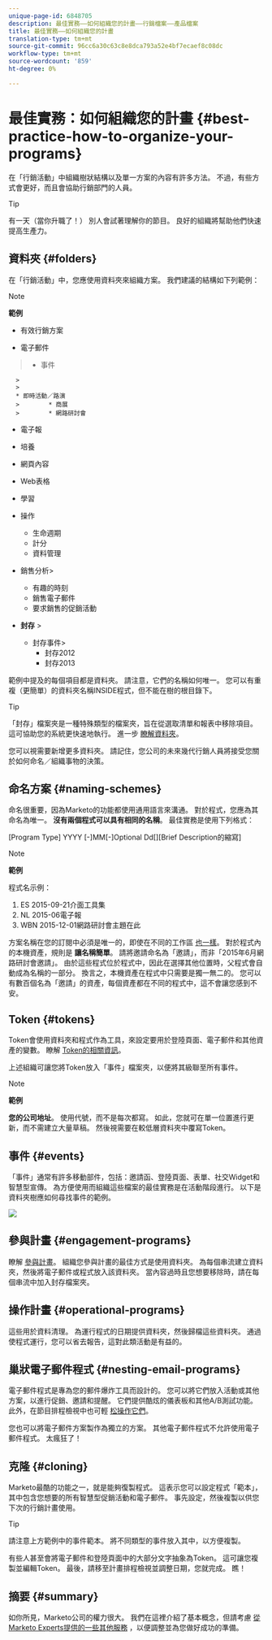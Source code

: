```yaml
---
unique-page-id: 6848705
description: 最佳實務——如何組織您的計畫——行銷檔案——產品檔案
title: 最佳實務——如何組織您的計畫
translation-type: tm+mt
source-git-commit: 96cc6a30c63c8e8dca793a52e4bf7ecaef8c08dc
workflow-type: tm+mt
source-wordcount: '859'
ht-degree: 0%

---
```



# 最佳實務：如何組織您的計畫 {#best-practice-how-to-organize-your-programs}

在「行銷活動」中組織樹狀結構以及單一方案的內容有許多方法。 不過，有些方式會更好，而且會協助行銷部門的人員。

>[!TIP]
>
>有一天（當你升職了！） 別人會試著理解你的節目。 良好的組織將幫助他們快速提高生產力。

## 資料夾 {#folders}

在「行銷活動」中，您應使用資料夾來組織方案。 我們建議的結構如下列範例：

>[!NOTE]
>
>**範例**
>
>* 有效行銷方案
   >
   >    
   * 電子郵件
   >    * 事件

      >
      >        
      * 即時活動／路演
      >        * 商展
      >        * 網路研討會
   >
   * 電子報
   * 培養
   * 網頁內容
   * Web表格
* 學習
* 操作

   * 生命週期
   * 計分
   * 資料管理
* 銷售分析>
   * 有趣的時刻
   * 銷售電子郵件
   * 要求銷售的促銷活動
* **封存** >
   * 封存事件>
      * 封存2012
      * 封存2013







範例中提及的每個項目都是資料夾。 請注意，它們的名稱如何唯一。 您可以有重複（更簡單）的資料夾名稱INSIDE程式，但不能在樹的根目錄下。

>[!TIP]
>
>「封存」檔案夾是一種特殊類型的檔案夾，旨在從選取清單和報表中移除項目。 這可協助您的系統更快速地執行。 進一步 [瞭解資料夾](../../../../product-docs/core-marketo-concepts/miscellaneous/understanding-folders.md)。

您可以視需要新增更多資料夾。 請記住，您公司的未來幾代行銷人員將接受您關於如何命名／組織事物的決策。

## 命名方案 {#naming-schemes}

命名很重要，因為Marketo的功能都使用通用語言來溝通。 對於程式，您應為其命名為唯一。 **沒有兩個程式可以具有相同的名稱**。 最佳實務是使用下列格式：

[Program Type] YYYY [-]MM[-]Optional Dd[][Brief Description的縮寫]

>[!NOTE]
>
>**範例**
>
>程式名示例：
>
>1. ES 2015-09-21介面工具集
>1. NL 2015-06電子報
>1. WBN 2015-12-01網路研討會主題在此

>



方案名稱在您的訂閱中必須是唯一的，即使在不同的工作區 [也一樣](../../../../product-docs/administration/workspaces-and-person-partitions/understanding-workspaces-and-person-partitions.md)。  對於程式內的本機資產，規則是 **讓名稱簡單**。 請將邀請命名為「邀請」，而非「2015年6月網路研討會邀請」。 由於這些程式位於程式中，因此在選擇其他位置時，父程式會自動成為名稱的一部分。 換言之，本機資產在程式中只需要是獨一無二的。 您可以有數百個名為「邀請」的資產，每個資產都在不同的程式中，這不會讓您感到不安。

## Token {#tokens}

Token會使用資料夾和程式作為工具，來設定要用於登陸頁面、電子郵件和其他資產的變數。 瞭解 [Token的相關資訊](http://docs.marketo.com/display/docs/tokens)。

上述組織可讓您將Token放入「事件」檔案夾，以便將其級聯至所有事件。

>[!NOTE]
>
>**範例**
>
>**您的公司地址**。 使用代號，而不是每次都寫。 如此，您就可在單一位置進行更新，而不需建立大量草稿。 然後視需要在較低層資料夾中覆寫Token。

## 事件 {#events}

「事件」通常有許多移動部件，包括：邀請函、登陸頁面、表單、社交Widget和智慧型宣傳。 為方便使用而組織這些檔案的最佳實務是在活動階段進行。 以下是資料夾樹應如何尋找事件的範例。

![](assets/capture.png)

## 參與計畫 {#engagement-programs}

瞭解 [參與計畫](../../../../product-docs/email-marketing/drip-nurturing/creating-an-engagement-program/understanding-engagement-programs.md)。 組織您參與計畫的最佳方式是使用資料夾。 為每個串流建立資料夾，然後將電子郵件或程式放入該資料夾。 當內容過時且您想要移除時，請在每個串流中加入封存檔案夾。

## 操作計畫 {#operational-programs}

這些用於資料清理。 為運行程式的日期提供資料夾，然後歸檔這些資料夾。 通過使程式運行，您可以省去報告，這對此類活動是有益的。

## 巢狀電子郵件程式 {#nesting-email-programs}

電子郵件程式是專為您的郵件爆炸工具而設計的。 您可以將它們放入活動或其他方案，以進行促銷、邀請和提醒。 它們提供酷炫的儀表板和其他A/B測試功能。 此外，在節目排程檢視中也可輕 [松操作它們](http://docs.marketo.com/display/docs/program+schedule+view)。

您也可以將電子郵件方案製作為獨立的方案。 其他電子郵件程式不允許使用電子郵件程式。 太瘋狂了！

## 克隆 {#cloning}

Marketo最酷的功能之一，就是能夠復製程式。 這表示您可以設定程式「範本」，其中包含您想要的所有智慧型促銷活動和電子郵件。 事先設定，然後複製以供您下次的行銷計畫使用。

>[!TIP]
>
>請注意上方範例中的事件範本。 將不同類型的事件放入其中，以方便複製。

有些人甚至會將電子郵件和登陸頁面中的大部分文字抽象為Token。 這可讓您複製並編輯Token。 最後，請移至計畫排程檢視並調整日期，您就完成。 瞧！

## 摘要 {#summary}

如你所見，Marketo公司的權力很大。 我們在這裡介紹了基本概念，但請考慮 [從Marketo Experts提供的一些其他服務](http://www.marketo.com/services/) ，以便調整並為您做好成功的準備。
